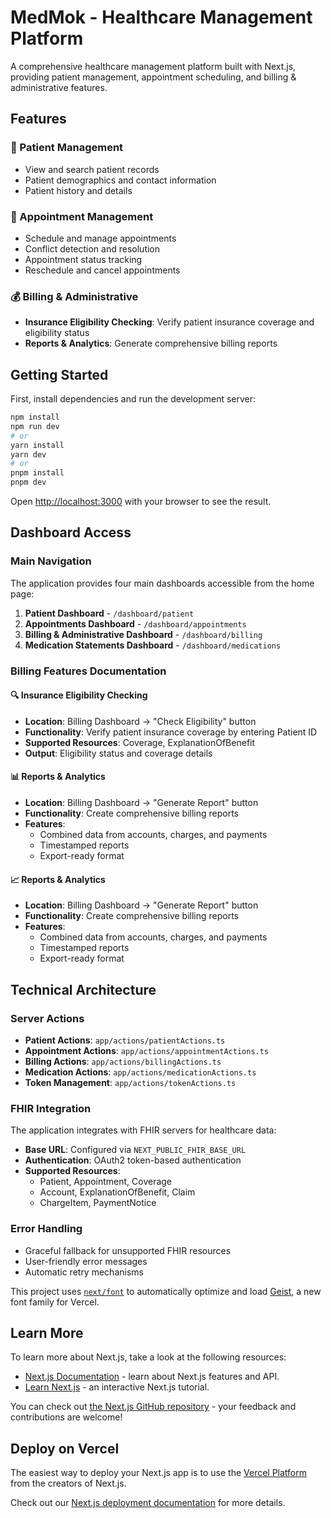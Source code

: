 # MedMok - Healthcare Management Platform

A comprehensive healthcare management platform built with Next.js, providing patient management, appointment scheduling, and billing & administrative features.

## Features

### 🏥 Patient Management
- View and search patient records
- Patient demographics and contact information
- Patient history and details

### 📅 Appointment Management
- Schedule and manage appointments
- Conflict detection and resolution
- Appointment status tracking
- Reschedule and cancel appointments

### 💰 Billing & Administrative
- **Insurance Eligibility Checking**: Verify patient insurance coverage and eligibility status
- **Reports & Analytics**: Generate comprehensive billing reports

## Getting Started

First, install dependencies and run the development server:

```bash
npm install
npm run dev
# or
yarn install
yarn dev
# or
pnpm install
pnpm dev
```

Open [http://localhost:3000](http://localhost:3000) with your browser to see the result.

## Dashboard Access

### Main Navigation
The application provides four main dashboards accessible from the home page:

1. **Patient Dashboard** - `/dashboard/patient`
2. **Appointments Dashboard** - `/dashboard/appointments`
3. **Billing & Administrative Dashboard** - `/dashboard/billing`
4. **Medication Statements Dashboard** - `/dashboard/medications`

### Billing Features Documentation

#### 🔍 Insurance Eligibility Checking
- **Location**: Billing Dashboard → "Check Eligibility" button
- **Functionality**: Verify patient insurance coverage by entering Patient ID
- **Supported Resources**: Coverage, ExplanationOfBenefit
- **Output**: Eligibility status and coverage details

#### 📊 Reports & Analytics
- **Location**: Billing Dashboard → "Generate Report" button
- **Functionality**: Create comprehensive billing reports
- **Features**:
  - Combined data from accounts, charges, and payments
  - Timestamped reports
  - Export-ready format

#### 📈 Reports & Analytics
- **Location**: Billing Dashboard → "Generate Report" button
- **Functionality**: Create comprehensive billing reports
- **Features**:
  - Combined data from accounts, charges, and payments
  - Timestamped reports
  - Export-ready format

## Technical Architecture

### Server Actions
- **Patient Actions**: `app/actions/patientActions.ts`
- **Appointment Actions**: `app/actions/appointmentActions.ts`
- **Billing Actions**: `app/actions/billingActions.ts`
- **Medication Actions**: `app/actions/medicationActions.ts`
- **Token Management**: `app/actions/tokenActions.ts`

### FHIR Integration
The application integrates with FHIR servers for healthcare data:
- **Base URL**: Configured via `NEXT_PUBLIC_FHIR_BASE_URL`
- **Authentication**: OAuth2 token-based authentication
- **Supported Resources**:
  - Patient, Appointment, Coverage
  - Account, ExplanationOfBenefit, Claim
  - ChargeItem, PaymentNotice

### Error Handling
- Graceful fallback for unsupported FHIR resources
- User-friendly error messages
- Automatic retry mechanisms

This project uses [`next/font`](https://nextjs.org/docs/app/building-your-application/optimizing/fonts) to automatically optimize and load [Geist](https://vercel.com/font), a new font family for Vercel.

## Learn More

To learn more about Next.js, take a look at the following resources:

- [Next.js Documentation](https://nextjs.org/docs) - learn about Next.js features and API.
- [Learn Next.js](https://nextjs.org/learn) - an interactive Next.js tutorial.

You can check out [the Next.js GitHub repository](https://github.com/vercel/next.js) - your feedback and contributions are welcome!

## Deploy on Vercel

The easiest way to deploy your Next.js app is to use the [Vercel Platform](https://vercel.com/new?utm_medium=default-template&filter=next.js&utm_source=create-next-app&utm_campaign=create-next-app-readme) from the creators of Next.js.

Check out our [Next.js deployment documentation](https://nextjs.org/docs/app/building-your-application/deploying) for more details.
